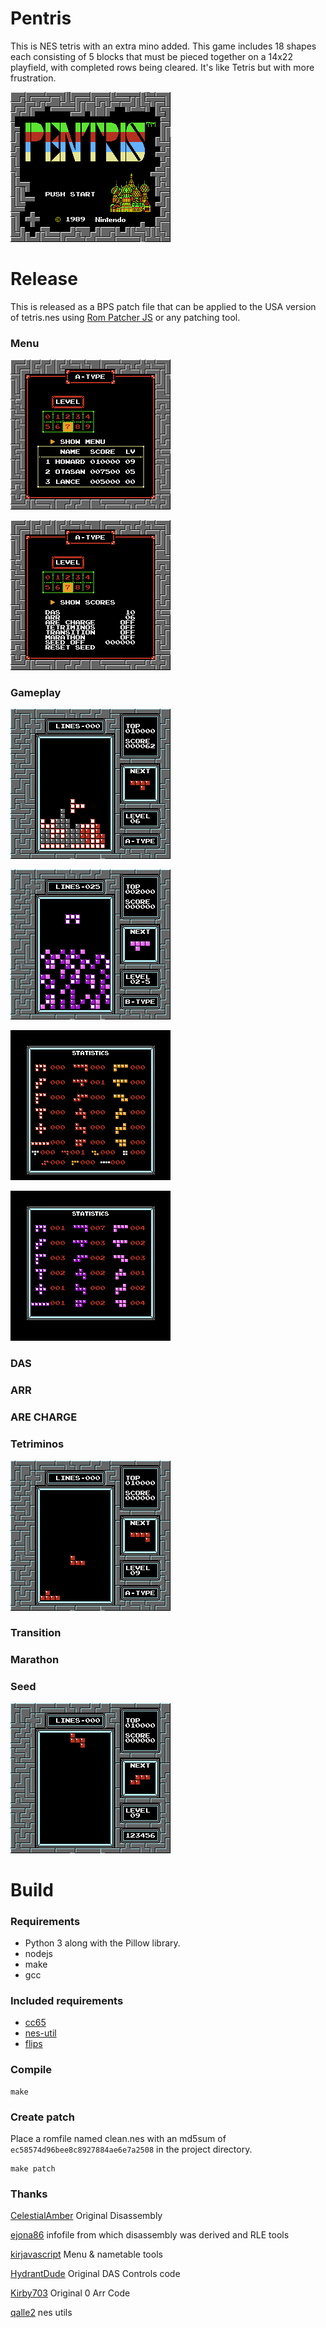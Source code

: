 # Pentris

This is NES tetris with an extra mino added.  This game includes 18 shapes each consisting of 5 blocks that must be pieced together on a 14x22 playfield, with completed rows being cleared.  It's like Tetris but with more frustration.

![Title](./assets/pentris.png)

# Release

This is released as a BPS patch file that can be applied to the USA version of tetris.nes using [Rom Patcher JS](https://www.romhacking.net/patch/) or any patching tool.

### Menu

![LevelMenu1](./assets/levelmenu1.png)

![LevelMenu2](./assets/levelmenu2.png)

### Gameplay

![AType](./assets/atype.png)

![BType](./assets/btype.png)

![Stats](./assets/stats.png)

![StatsTetriminos](./assets/stats_tetriminos.png)

### DAS
### ARR
### ARE CHARGE
### Tetriminos

![Tetriminos](./assets/tetriminos.png)

### Transition
### Marathon
### Seed

![Seed](./assets/seed.png)


# Build

### Requirements

* Python 3 along with the Pillow library.
* nodejs
* make
* gcc

### Included requirements

* [cc65](https://github.com/cc65/cc65)
* [nes-util](https://github.com/qalle2/nes-util)
* [flips](https://github.com/Alcaro/Flips)

### Compile

```
make
```

### Create patch

Place a romfile named clean.nes with an md5sum of `ec58574d96bee8c8927884ae6e7a2508` in the project directory.

```
make patch
```

### Thanks

[CelestialAmber](https://github.com/CelestialAmber/TetrisNESDisasm) Original Disassembly

[ejona86](https://github.com/ejona86) infofile from which disassembly was derived and RLE tools

[kirjavascript](https://github.com/kirjavascript/TetrisGYM) Menu & nametable tools

[HydrantDude](https://github.com/hydrantdude) Original DAS Controls code

[Kirby703](https://github.com/Kirby703) Original 0 Arr Code

[qalle2](https://github.com/qalle2) nes utils


